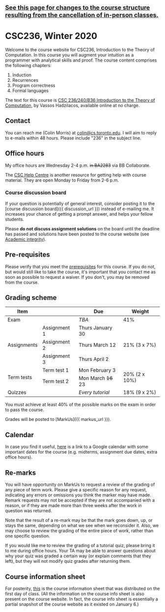 <u style="font-size: 140%;">**See [this page for changes to the course structure](./last3weeks/) resulting from the cancellation of in-person classes.**</u>

# CSC236, Winter 2020

Welcome to the course website for CSC236, Introduction to the Theory of Computation. In this course you will augment your intuition as a programmer with analytical skills and proof. The course content comprises the following chapters:

1. Induction
2. Recurrences
3. Program correctness
4. Formal languages

The text for this course is [CSC 236/240/B36 Introduction to the Theory of Computation](http://www.cs.toronto.edu/~vassos/b36-notes/notes.pdf), by Vassos Hadzilacos, available online at no charge.

## Contact

You can reach me (Colin Morris) at <colin@cs.toronto.edu>. I will aim to reply to e-mails within 48 hours. Please include "236" in the subject line.

## Office hours

My office hours are Wednesday 2-4 p.m. <s>in BA2283</s> via BB Collaborate.

The [CSC Help Centre](https://web.cs.toronto.edu/undergraduate/help-centre) is another resource for getting help with course material. They are open Monday to Friday from 2-6 p.m.

### Course discussion board

If your question is potentially of general interest, consider posting it to the [course discussion board]({{ discussion_url }}) instead of e-mailing me. It increases your chance of getting a prompt answer, and helps your fellow students.

Please **do not discuss assignment solutions** on the board until the deadline has passed and solutions have been posted to the course website (see [Academic integrity](assignments#Academic_integrity)).

## Pre-requisites

Please verify that you meet the [prerequisites](http://calendar.artsci.utoronto.ca/crs_csc.htm#CSC236H1) for this course. If you do not, but would still like to take the course, it's important that you contact me as soon as possible to request a waiver. If you don't, you may be removed from the course.

## Grading scheme

<table class="table scheme">
<thead>
  <tr>
    <th>Item</th>
    <th></th>
    <th>Due</th>
    <th>Weight</th>
  </tr>
</thead>
<tbody>
  <tr>
    <td>Exam</td>
    <td/>
    <td><i>TBA</i></td>
    <td>41%</td>
  </tr>

  <tr>
    <td rowspan="3">Assignments</td>
    <td>Assignment 1</td>
    <td>Thurs January 30</td>
    <td rowspan="3">21% (3 x 7%)</td>
  </tr>
  <tr>
    <td>Assignment 2</td>
    <td>Thurs March 12</td>
  </tr>
  <tr>
    <td>Assignment 3</td>
    <td>Thurs April 2</td>
  </tr>

  <tr>
    <td rowspan="2">Term tests</td>
    <td>Term test 1</td>
    <td>Mon February 3</td>
    <td rowspan="2">20% (2 x 10%)</td>
  </tr>
  <tr>
    <td>Term test 2</td>
    <td>Mon March <s>16</s> 23</td>
  </tr>

  <tr>
    <td>Quizzes</td>
    <td/>
    <td><i>Every tutorial</i></td>
    <td>18% (9 x 2%)</td>
  </tr>

</tbody>
</table>

You must achieve at least 40% of the possible marks on the exam in order to pass the course.

Grades will be posted to [MarkUs]({{ markus_url }}).

## Calendar

In case you find it useful, [here](https://calendar.google.com/calendar/embed?src=h0h6c8gdljbi0oddq75au4uuv0%40group.calendar.google.com&ctz=America%2FToronto) is a link to a Google calendar with some important dates for the course (e.g. midterms, assignment due dates, extra office hours).

<!-- On mobile, the calendar iframe is inducing a big horizontal scroll bar, which hides the
hambuger menu, and makes it hard to navigate to other sections of the website (or even discover
that they exist. :(

<iframe src="https://calendar.google.com/calendar/embed?src=h0h6c8gdljbi0oddq75au4uuv0%40group.calendar.google.com&ctz=America%2FToronto&showTitle=0&showPrint=0&showCalendars=0" style="border: 0" width="800" height="600" frameborder="0" scrolling="no"></iframe>
-->

## Re-marks

You will have opportunity on MarkUs to request a review of the grading of any piece of term work. Please give a specific reason for any request, indicating any errors or omissions you think the marker may have made. Remark requests may not be accepted if they are not accompanied with a reason, or if they are made more than three weeks after the work in question was returned.

Note that the result of a re-mark may be that the mark goes down, up, or stays the same, depending on what we see when we reconsider it. Also, we may choose to review the grading of the entire piece of work, rather than one specific question.

If you would like me to review the grading of a tutorial quiz, please bring it to me during office hours. Your TA may be able to answer questions about why your quiz was graded a certain way (or explain comments that they left), but they will not modify quiz grades after returning them.

## Course information sheet

For posterity, [this](misc/courseinfo.pdf) is the course information sheet that was distributed on the first day of class. (All the information on the course info sheet is also present on the course website. In fact, the course info sheet is essentially a partial snapshot of the course website as it existed on January 6.)
